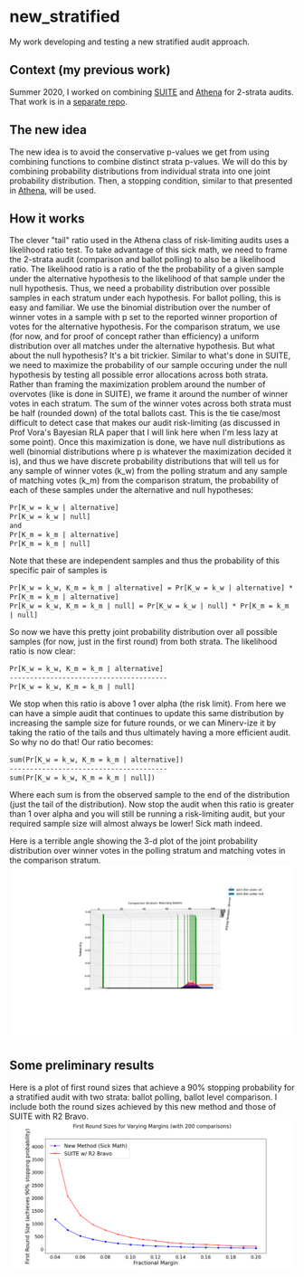 # new_stratified
My work developing and testing a new stratified audit approach.

## Context (my previous work)
Summer 2020, I worked on combining [SUITE](https://github.com/pbstark/CORLA18/tree/master/code) and [Athena](https://github.com/gwexploratoryaudits/r2b2/tree/master) for 2-strata audits. That work is in a [separate repo](https://github.com/obroadrick/stratified_athena/tree/master).

## The new idea
The new idea is to avoid the conservative p-values we get from using combining functions to combine distinct strata p-values. We will do this by combining probability distributions from individual strata into one joint probability distribution. Then, a stopping condition, similar to that presented in [Athena](https://arxiv.org/abs/2008.02315), will be used.

## How it works
The clever "tail" ratio used in the Athena class of risk-limiting audits uses a likelihood ratio test. To take advantage of this sick math, we need to frame the 2-strata audit (comparison and ballot polling) to also be a likelihood ratio. The likelihood ratio is a ratio of the the probability of a given sample under the alternative hypothesis to the likelihood of that sample under the null hypothesis. Thus, we need a probability distribution over possible samples in each stratum under each hypothesis. For ballot polling, this is easy and familiar. We use the binomial distribution over the number of winner votes in a sample with p set to the reported winner proportion of votes for the alternative hypothesis. For the comparison stratum, we use (for now, and for proof of concept rather than efficiency) a uniform distribution over all matches under the alternative hypothesis. But what about the null hypothesis? It's a bit trickier. Similar to what's done in SUITE, we need to maximize the probability of our sample occuring under the null hypothesis by testing all possible error allocations across both strata. Rather than framing the maximization problem around the number of overvotes (like is done in SUITE), we frame it around the number of winner votes in each stratum. The sum of the winner votes across both strata must be half (rounded down) of the total ballots cast. This is the tie case/most difficult to detect case that makes our audit risk-limiting (as discussed in Prof Vora's Bayesian RLA paper that I will link here when I'm less lazy at some point). Once this maximization is done, we have null distributions as well (binomial distributions where p is whatever the maximization decided it is), and thus we have discrete probability distributions that will tell us for any sample of winner votes (k_w) from the polling stratum and any sample of matching votes (k_m) from the comparison stratum, the probability of each of these samples under the alternative and null hypotheses:
```
Pr[K_w = k_w | alternative]
Pr[K_w = k_w | null]
and
Pr[K_m = k_m | alternative]
Pr[K_m = k_m | null]
```
Note that these are independent samples and thus the probability of this specific pair of samples is 
```
Pr[K_w = k_w, K_m = k_m | alternative] = Pr[K_w = k_w | alternative] * Pr[K_m = k_m | alternative]
Pr[K_w = k_w, K_m = k_m | null] = Pr[K_w = k_w | null] * Pr[K_m = k_m | null]
```
So now we have this pretty joint probability distribution over all possible samples (for now, just in the first round) from both strata. The likelihood ratio is now clear:
```
Pr[K_w = k_w, K_m = k_m | alternative] 
---------------------------------------
Pr[K_w = k_w, K_m = k_m | null] 
```
We stop when this ratio is above 1 over alpha (the risk limit). From here we can have a simple audit that continues to update this same distribution by increasing the sample size for future rounds, or we can Minerv-ize it by taking the ratio of the tails and thus ultimately having a more efficient audit. So why no do that! Our ratio becomes:
```
sum(Pr[K_w = k_w, K_m = k_m | alternative])
---------------------------------------
sum(Pr[K_w = k_w, K_m = k_m | null])
```
Where each sum is from the observed sample to the end of the distribution (just the tail of the distribution). Now stop the audit when this ratio is greater than 1 over alpha and you will still be running a risk-limiting audit, but your required sample size will almost always be lower! Sick math indeed.

Here is a terrible angle showing the 3-d plot of the joint probability distribution over winner votes in the polling stratum and matching votes in the comparison stratum.
![bad angle joint dist 3d](imgs/bad_angle.png)

## Some preliminary results
Here is a plot of first round sizes that achieve a 90% stopping probability
for a stratified audit with two strata: ballot polling, ballot level comparison.
I include both the round sizes achieved by this new method and those
of SUITE with R2 Bravo.
![round sizes](imgs/round_sizes.png)
